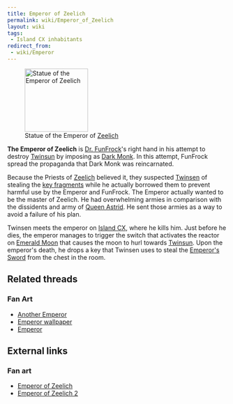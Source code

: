 ```yaml
---
title: Emperor of Zeelich
permalink: wiki/Emperor_of_Zeelich
layout: wiki
tags:
 - Island CX inhabitants
redirect_from:
 - wiki/Emperor
---
```


<figure>
<img src="src/assets/lba2/_stills/emperor_statue.gif"
title="Statue of the Emperor of Zeelich" width="145" />
<figcaption>Statue of the Emperor of <a href="Zeelich"
title="wikilink">Zeelich</a></figcaption>
</figure>

**The Emperor of Zeelich** is [Dr. FunFrock](Dr._FunFrock "wikilink")'s
right hand in his attempt to destroy [Twinsun](Twinsun "wikilink") by
imposing as [Dark Monk](Dark_Monk "wikilink"). In this attempt, FunFrock
spread the propaganda that Dark Monk was reincarnated.

Because the Priests of [Zeelich](Zeelich "wikilink") believed it, they
suspected [Twinsen](Twinsen "wikilink") of stealing the [key
fragments](Dark_Monk's_key "wikilink") while he actually borrowed them
to prevent harmful use by the Emperor and FunFrock. The Emperor actually
wanted to be the master of Zeelich. He had overwhelming armies in
comparison with the dissidents and army of [Queen
Astrid](Astrid "wikilink"). He sent those armies as a way to avoid a
failure of his plan.

Twinsen meets the emperor on [Island CX](Island_CX "wikilink"), where he
kills him. Just before he dies, the emperor manages to trigger the
switch that activates the reactor on [Emerald
Moon](Emerald_Moon "wikilink") that causes the moon to hurl towards
[Twinsun](Twinsun "wikilink"). Upon the emperor's death, he drops a key
that Twinsen uses to steal the [Emperor's
Sword](Emperor's_Sword "wikilink") from the chest in the room.

## Related threads

### Fan Art

- [Another Emperor](https://forum.magicball.net/showthread.php?t=7692)
- [Emperor wallpaper](https://forum.magicball.net/showthread.php?t=4336)
- [Emperor](https://forum.magicball.net/showthread.php?t=4236)

## External links

### Fan art

- [Emperor of
  Zeelich](http://www.deviantart.com/deviation/7406127/?qo=81&q=by%3Asepulchrave&qh=sort%3Atime+-in%3Ascraps)
- [Emperor of Zeelich 2](http://www.deviantart.com/view/16452412/)
